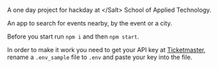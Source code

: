 A one day project for hackday at &lt;/Salt> School of Applied Technology.

An app to search for events nearby, by the event or a city.

Before you start run ```npm i``` and then ```npm start```.

In order to make it work you need to get your API key at [Ticketmaster](https://developer.ticketmaster.com/), rename a ```.env_sample``` file to ```.env``` and paste your key into the file.